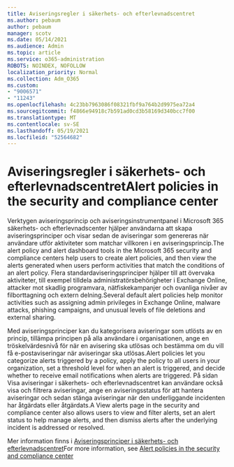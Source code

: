 ```yaml
---
title: Aviseringsregler i säkerhets- och efterlevnadscentret
ms.author: pebaum
author: pebaum
manager: scotv
ms.date: 05/14/2021
ms.audience: Admin
ms.topic: article
ms.service: o365-administration
ROBOTS: NOINDEX, NOFOLLOW
localization_priority: Normal
ms.collection: Adm_O365
ms.custom:
- "9006571"
- "11243"
ms.openlocfilehash: 4c23bb7963086f08321fbf9a764b2d9975ea72a4
ms.sourcegitcommit: f4866e94918c7b591ad0cd3b58169d340bcc7f00
ms.translationtype: MT
ms.contentlocale: sv-SE
ms.lasthandoff: 05/19/2021
ms.locfileid: "52564682"
---
```

# <a name="alert-policies-in-the-security-and-compliance-center"></a><span data-ttu-id="ed271-102">Aviseringsregler i säkerhets- och efterlevnadscentret</span><span class="sxs-lookup"><span data-stu-id="ed271-102">Alert policies in the security and compliance center</span></span>

<span data-ttu-id="ed271-103">Verktygen aviseringsprincip och aviseringsinstrumentpanel i Microsoft 365 säkerhets- och efterlevnadscenter hjälper användarna att skapa aviseringsprinciper och visar sedan de aviseringar som genereras när användare utför aktiviteter som matchar villkoren i en aviseringsprincip.</span><span class="sxs-lookup"><span data-stu-id="ed271-103">The alert policy and alert dashboard tools in the Microsoft 365 security and compliance centers help users to create alert policies, and then view the alerts generated when users perform activities that match the conditions of an alert policy.</span></span> <span data-ttu-id="ed271-104">Flera standardaviseringsprinciper hjälper till att övervaka aktiviteter, till exempel tilldela administratörsbehörigheter i Exchange Online, attacker mot skadlig programvara, nätfiskekampanjer och ovanliga nivåer av filborttagning och extern delning.</span><span class="sxs-lookup"><span data-stu-id="ed271-104">Several default alert policies help monitor activities such as assigning admin privileges in Exchange Online, malware attacks, phishing campaigns, and unusual levels of file deletions and external sharing.</span></span>

<span data-ttu-id="ed271-105">Med aviseringsprinciper kan du kategorisera aviseringar som utlösts av en princip, tillämpa principen på alla användare i organisationen, ange en tröskelvärdesnivå för när en avisering ska utlösas och bestämma om du vill få e-postaviseringar när aviseringar ska utlösas.</span><span class="sxs-lookup"><span data-stu-id="ed271-105">Alert policies let you categorize alerts triggered by a policy, apply the policy to all users in your organization, set a threshold level for when an alert is triggered, and decide whether to receive email notifications when alerts are triggered.</span></span> <span data-ttu-id="ed271-106">På sidan Visa aviseringar i säkerhets- och efterlevnadscentret kan användare också visa och filtrera aviseringar, ange en aviseringsstatus för att hantera aviseringar och sedan stänga aviseringar när den underliggande incidenten har åtgärdats eller åtgärdats.</span><span class="sxs-lookup"><span data-stu-id="ed271-106">A View alerts page in the security and compliance center also allows users to view and filter alerts, set an alert status to help manage alerts, and then dismiss alerts after the underlying incident is addressed or resolved.</span></span>

<span data-ttu-id="ed271-107">Mer information finns i [Aviseringsprinciper i säkerhets- och efterlevnadscentret](/microsoft-365/compliance/alert-policies)</span><span class="sxs-lookup"><span data-stu-id="ed271-107">For more information, see [Alert policies in the security and compliance center](/microsoft-365/compliance/alert-policies)</span></span>